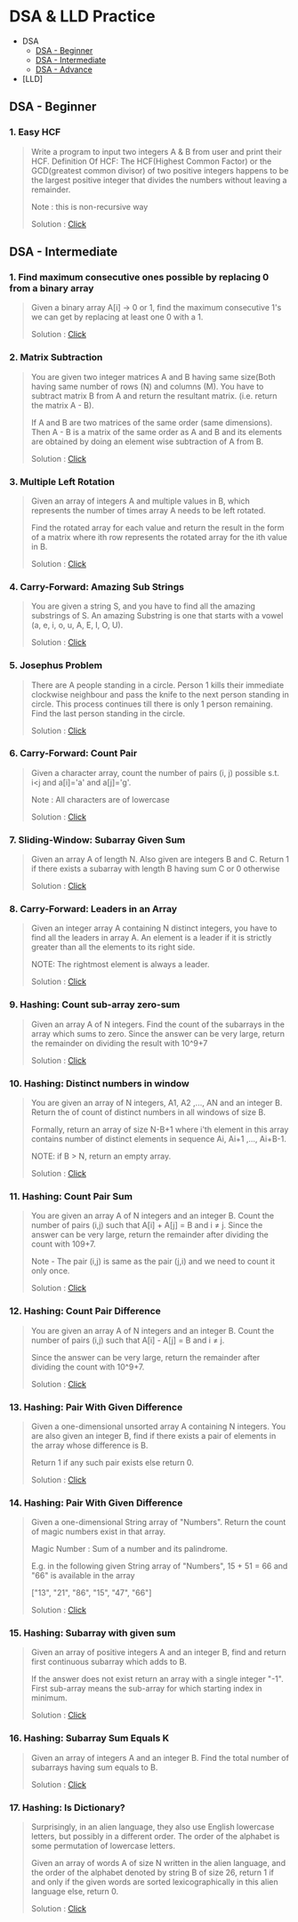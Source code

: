 # DSA & LLD Practice

- DSA
  - [DSA - Beginner](#dsa---beginner)
  - [DSA - Intermediate](#dsa---intermediate)
  - [DSA - Advance](#dsa-advance)
- [LLD]

## DSA - Beginner

### 1. Easy HCF
> Write a program to input two integers A & B from user and print their HCF. 
> Definition Of HCF: The HCF(Highest Common Factor) or the GCD(greatest common divisor) of two 
> positive integers happens to be the largest positive integer that divides the numbers without leaving a remainder.
>
> Note : this is non-recursive way
> 
> Solution : [Click](src/com/practice/dsa/beginner/functions/EasyHCF.java)

## DSA - Intermediate

### **1. Find maximum consecutive ones possible by replacing 0 from a binary array**
> Given a binary array A[i] -> 0 or 1, find the maximum consecutive 1's we can get by replacing at least one 0 with a 1.
> 
> Solution : [Click](src/com/practice/dsa/intermediate/arrays/MaxConsecutiveOnesByReplace.java)

### **2. Matrix Subtraction**
> You are given two integer matrices A and B having same size(Both having same number of rows (N) and columns (M). You have to subtract matrix B from A and return the resultant matrix. (i.e. return the matrix A - B).
> 
> If A and B are two matrices of the same order (same dimensions). Then A - B is a matrix of the same order as A and B and its elements are obtained by doing an element wise subtraction of A from B.
>
> Solution : [Click](src/com/practice/dsa/intermediate/arrays/MatrixSubtraction.java)

### **3. Multiple Left Rotation**
> Given an array of integers A and multiple values in B, which represents the number of times array A needs to be left rotated.
>
> Find the rotated array for each value and return the result in the form of a matrix where ith row represents the rotated array for the ith value in B.
> 
> Solution : [Click](src/com/practice/dsa/intermediate/arrays/MultipleLeftRotation.java)

### **4. Carry-Forward: Amazing Sub Strings**
> You are given a string S, and you have to find all the amazing substrings of S. 
> An amazing Substring is one that starts with a vowel (a, e, i, o, u, A, E, I, O, U).
>
> Solution : [Click](src/com/practice/dsa/intermediate/arrays/carryforward/AmazingSubstrings.java)

### **5. Josephus Problem**
> There are A people standing in a circle. Person 1 kills their immediate clockwise neighbour and 
> pass the knife to the next person standing in circle. This process continues till there is only 1 
> person remaining. Find the last person standing in the circle.
>
> Solution : [Click](src/com/practice/dsa/intermediate/problemsolving/JosephusProblem.java)

### **6. Carry-Forward: Count Pair**
> Given a character array, count the number of pairs (i, j) possible s.t. i<j and a[i]='a' and a[j]='g'.
> 
> Note : All characters are of lowercase
>
> Solution : [Click](src/com/practice/dsa/intermediate/arrays/carryforward/CountPairs.java)

### **7. Sliding-Window: Subarray Given Sum**
> Given an array A of length N. Also given are integers B and C. Return 1 if there exists a subarray 
> with length B having sum C or 0 otherwise
>
> Solution : [Click](src/com/practice/dsa/intermediate/slidingwindow/SubarrayGivenSumAndLength.java)

### **8. Carry-Forward: Leaders in an Array**
> Given an integer array A containing N distinct integers, you have to find all the leaders in array A. 
> An element is a leader if it is strictly greater than all the elements to its right side.
>
> NOTE: The rightmost element is always a leader.
>
> Solution : [Click](src/com/practice/dsa/intermediate/arrays/carryforward/LeadersInAnArray.java)

### **9. Hashing: Count sub-array zero-sum**
> Given an array A of N integers. Find the count of the subarrays in the array which sums to zero. 
> Since the answer can be very large, return the remainder on dividing the result with 10^9+7
>
> Solution : [Click](src/com/practice/dsa/intermediate/hashing/CountSubarrayZeroSum.java)

### **10. Hashing: Distinct numbers in window**
> You are given an array of N integers, A1, A2 ,..., AN and an integer B. Return the of count of 
> distinct numbers in all windows of size B.
> 
> Formally, return an array of size N-B+1 where i'th element in this array contains number of 
> distinct elements in sequence Ai, Ai+1 ,..., Ai+B-1.
>
> NOTE: if B > N, return an empty array.
>
> Solution : [Click](src/com/practice/dsa/intermediate/hashing/DistinctNumberInWindow.java)

### **11. Hashing: Count Pair Sum**
> You are given an array A of N integers and an integer B. Count the number of pairs (i,j) 
> such that A[i] + A[j] = B and i ≠ j. 
> Since the answer can be very large, return the remainder after dividing the count with 109+7.
> 
> Note - The pair (i,j) is same as the pair (j,i) and we need to count it only once.
>
> Solution : [Click](src/com/practice/dsa/intermediate/hashing/CountPairSum.java)

### **12. Hashing: Count Pair Difference**
> You are given an array A of N integers and an integer B. 
> Count the number of pairs (i,j) such that A[i] - A[j] = B and i ≠ j.
> 
> Since the answer can be very large, return the remainder after dividing the count with 10^9+7.
>
> Solution : [Click](src/com/practice/dsa/intermediate/hashing/CountPairDifference.java)

### **13. Hashing: Pair With Given Difference**
> Given a one-dimensional unsorted array A containing N integers.
> You are also given an integer B, find if there exists a pair of elements in the 
> array whose difference is B. 
> 
> Return 1 if any such pair exists else return 0.
>
> Solution : [Click](src/com/practice/dsa/intermediate/hashing/PairWithGivenDiff.java)

### **14. Hashing: Pair With Given Difference**
> Given a one-dimensional String array of "Numbers". Return the count of magic 
> numbers exist in that array.
> 
> Magic Number : Sum of a number and its palindrome.
> 
> E.g. in the following given String array of "Numbers", 15 + 51 = 66 and "66" is 
> available in the array
> 
> ["13", "21", "86", "15", "47", "66"]
>
> Solution : [Click](src/com/practice/dsa/intermediate/hashing/CountMagicNums.java)

### **15. Hashing: Subarray with given sum**
> Given an array of positive integers A and an integer B, 
> find and return first continuous subarray which adds to B. 
> 
> If the answer does not exist return an array with a single integer "-1". 
> First sub-array means the sub-array for which starting index in minimum.
>
> Solution : [Click](src/com/practice/dsa/intermediate/hashing/SubarrayWithGivenSum.java)

### **16. Hashing: Subarray Sum Equals K**
> Given an array of integers A and an integer B. 
> Find the total number of subarrays having sum equals to B.
>
> Solution : [Click](src/com/practice/dsa/intermediate/hashing/SubarraySumEqualsK.java)

### **17. Hashing: Is Dictionary?**
> Surprisingly, in an alien language, they also use English lowercase letters, but possibly in a 
> different order. The order of the alphabet is some permutation of lowercase letters. 
> 
> Given an array of words A of size N written in the alien language, and the order of the alphabet 
> denoted by string B of size 26, return 1 if and only if the given 
> words are sorted lexicographically in this alien language else, return 0.
>
> Solution : [Click](src/com/practice/dsa/intermediate/hashing/IsDictionary.java)